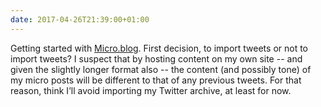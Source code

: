 ```yaml
---
date: 2017-04-26T21:39:00+01:00
---
```

Getting started with [Micro.blog](https://micro.blog). First decision, to import tweets or not to import tweets? I suspect that by hosting content on my own site -- and given the slightly longer format also -- the content (and possibly tone) of my micro posts will be different to that of any previous tweets. For that reason, think I’ll avoid importing my Twitter archive, at least for now.
